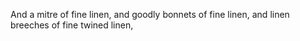 And a mitre of fine linen, and goodly bonnets of fine linen, and linen breeches of fine twined linen,
